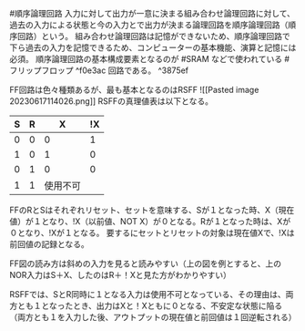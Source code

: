 #順序論理回路
入力に対して出力が一意に決まる組み合わせ論理回路に対して、過去の入力による状態と今の入力とで出力が決まる論理回路を順序論理回路（順序回路）という。
組み合わせ論理回路は記憶ができないため、順序論理回路で下ら過去の入力を記憶できるため、コンピューターの基本機能、演算と記憶には必須。
順序論理回路の基本構成要素となるのが #SRAM などで使われている #フリップフロップ  ^f0e3ac
回路である。 ^3875ef

FF回路は色々種類あるが、最も基本となるのはRSFF
![[Pasted image 20230617114026.png]]
RSFFの真理値表は以下となる。

|S|R|X|!X|
|-|-|-|-|
|0|0|0|1|
|1|0|1|0|
|0|1|0|0|
|1|1|使用不可||

FFのRとSはそれぞれリセット、セットを意味する、Sが１となった時、X（現在値）が１となり、!X（以前値、NOT X）が０となる。Rが１となった時は、Xが０となり、!Xが１となる。
要するにセットとリセットの対象は現在値Xで、!Xは前回値の記録となる。

FF図の読み方は斜めの入力を見ると読みやすい（上の図を例とすると、上のNOR入力はS＋X、したのはR＋！Xと見た方がわかりやすい）

RSFFでは、SとR同時に１となる入力は使用不可となっている、その理由は、両方とも１となったとき、出力はXと！Xともに０となる、不安定な状態に陥る（両方とも１を入力した後、アウトプットの現在値と前回値は１回逆転される）
